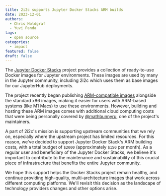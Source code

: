 ```yaml
---
title: 2i2c supports Jupyter Docker Stacks ARM builds
date: 2023-12-01
authors:
  - Chris Holdgraf
  - Yuvi Panda
tags:
  - open source
categories:
  - impact
featured: false
draft: false
---
```


The [Jupyter Docker Stacks](https://jupyter-docker-stacks.readthedocs.io/) project provides a collection of ready-to-use Docker images for Jupyter environments. These images are used by many in the Jupyter community, including 2i2c which uses them as base images for our JupyterHub deployments.

The project recently began publishing [ARM-compatible images](https://github.com/jupyter/docker-stacks/issues/1019) alongside the standard x86 images, making it easier for users with ARM-based systems (like M1 Macs) to use these environments. However, building and hosting these ARM images comes with additional cloud computing costs that were being personally covered by [@mathbunnyru](https://github.com/mathbunnyru), one of the project's maintainers.

A part of 2i2c's mission is supporting upstream communities that we rely on, especially where the upstream project has limited resources. For this reason, we've decided to support Jupyter Docker Stack's ARM building costs, with a total budget of `$2000` (approximately `$150` per month). As a regular user and beneficiary of the Jupyter Docker Stacks, we believe it's important to contribute to the maintenance and sustainability of this crucial piece of infrastructure that benefits the entire Jupyter community.

We hope this support helps the Docker Stacks project remain healthy, and continue providing high-quality, multi-architecture images that work across different computing platforms. We'll revisit this decision as the landscape of technology providers changes and other options arise.
